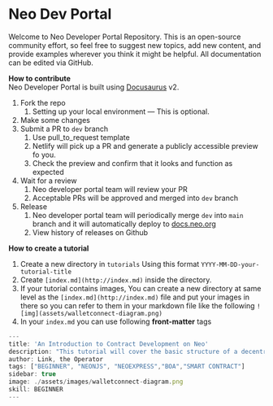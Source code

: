 # Neo Dev Portal

Welcome to Neo Developer Portal Repository.
This is an open-source community effort, so feel free to suggest new topics, add new content, and provide examples wherever you think it might be helpful. All documentation can be edited via GitHub.

**How to contribute**  
Neo Developer Portal is built using [Docusaurus](https://docusaurus.io/) v2.


1. Fork the repo
    1. Setting up your local environment — This is optional.
2. Make some changes
3. Submit a PR to `dev` branch
    1. Use pull_to_request template
    2. Netlify will pick up a PR and generate a publicly accessible preview fo you.
    3. Check the preview and confirm that it looks and function as expected
4. Wait for a review
    1. Neo developer portal team will review your PR
    2. Acceptable PRs will be approved and merged into `dev` branch
5. Release
    1. Neo developer portal team will periodically merge `dev` into `main` branch and it will automatically deploy to [docs.neo.org](http://docs.neo.org) 
    2. View history of releases on Github


**How to create a tutorial**

1. Create a new directory in `tutorials` Using this format `YYYY-MM-DD-your-tutorial-title` 
2. Create `[index.md](http://index.md)` inside the directory.
3. If your tutorial contains images, You can create a new directory at same level as the `[index.md](http://index.md)` file and put your images in there so you can refer to them in your markdown file like the following `![img](assets/walletconnect-diagram.png)`
4. In your `index.md` you can use following **front-matter** tags

```jsx
---
title: 'An Introduction to Contract Development on Neo'
description: "This tutorial will cover the basic structure of a decentralized application running on the Neo blockchain. It’s designed to be a brief survey of all aspects of development including architecture, contract development, backend logic, and front-end."
author: Link, the Operator
tags: ["BEGINNER", "NEONJS", "NEOEXPRESS","BOA","SMART CONTRACT"]
sidebar: true
image: ./assets/images/walletconnect-diagram.png
skill: BEGINNER
---
```

